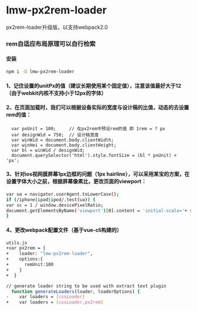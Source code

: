 # lmw-px2rem-loader
px2rem-loader升级版，以支持webpack2.0

### rem自适应布局原理可以自行检索

#### 安装
```bash
npm i -D lmw-px2rem-loader
```

#### 1、记住设置的unitPx的值（建议长期使用某个固定值），注意该值最好大于12（由于webkit内核不支持小于12px的字体）

#### 2、在页面加载时，我们可以根据设备实际的宽度与设计稿的比值，动态的去设置rem的值：
```basj
  var pxUnit = 100;     // 在px2rem中预设rem的值 即 1rem = ? px
  var designWid = 750;  // 设计稿宽度
  var winWid = document.body.clientWidth;
  var winHei = document.body.clientHeight;
  var bl = winWid / designWid;
  document.querySelector('html').style.fontSize = (bl * pxUnit) + 'px';
```
#### 3、针对ios视网膜屏幕1px边框的问题（1px hairline），可以采用某宝的方案，在设置字体大小之前，根据屏幕像素比，更改页面的viewport：
```bash
var ua = navigator.userAgent.toLowerCase();
if (/iphone|ipad|ipod/.test(ua)) {
var sc = 1 / window.devicePixelRatio;
document.getElementsByName('viewport')[0].content = 'initial-scale='+ sc +', maximum-scale='+ sc +', minimum-scale='+ sc +', user-scalable=no';
}
```

#### 4、更改webpack配置文件（基于vue-cli构建的）
```bash
utils.js
+var px2rem = {
+    loader: "lmw-px2rem-loader",
+    options:{
+      remUnit:100
+    }
+  }

// generate loader string to be used with extract text plugin
  function generateLoaders(loader, loaderOptions) {
-    var loaders = [cssLoader]
+    var loaders = [cssLoader,px2rem]
```